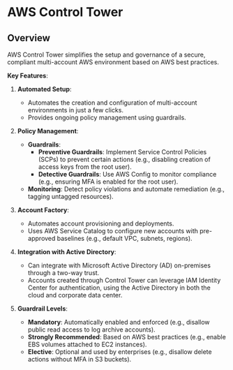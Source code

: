 # AWS Control Tower

## Overview

AWS Control Tower simplifies the setup and governance of a secure, compliant multi-account AWS environment based on AWS best practices.

**Key Features**:

1. **Automated Setup**:

   - Automates the creation and configuration of multi-account environments in just a few clicks.
   - Provides ongoing policy management using guardrails.

2. **Policy Management**:

   - **Guardrails**:
     - **Preventive Guardrails**: Implement Service Control Policies (SCPs) to prevent certain actions (e.g., disabling creation of access keys from the root user).
     - **Detective Guardrails**: Use AWS Config to monitor compliance (e.g., ensuring MFA is enabled for the root user).
   - **Monitoring**: Detect policy violations and automate remediation (e.g., tagging untagged resources).

3. **Account Factory**:

   - Automates account provisioning and deployments.
   - Uses AWS Service Catalog to configure new accounts with pre-approved baselines (e.g., default VPC, subnets, regions).

4. **Integration with Active Directory**:

   - Can integrate with Microsoft Active Directory (AD) on-premises through a two-way trust.
   - Accounts created through Control Tower can leverage IAM Identity Center for authentication, using the Active Directory in both the cloud and corporate data center.

5. **Guardrail Levels**:
   - **Mandatory**: Automatically enabled and enforced (e.g., disallow public read access to log archive accounts).
   - **Strongly Recommended**: Based on AWS best practices (e.g., enable EBS volumes attached to EC2 instances).
   - **Elective**: Optional and used by enterprises (e.g., disallow delete actions without MFA in S3 buckets).
